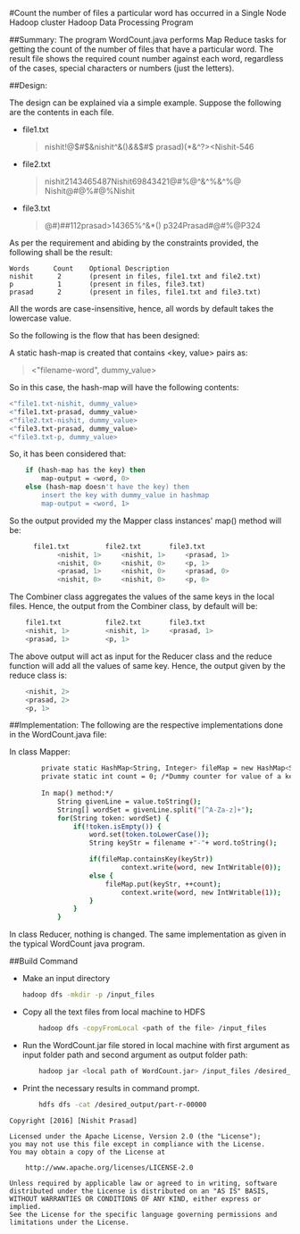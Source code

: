 #Count the number of files a particular word has occurred in a Single Node Hadoop cluster
Hadoop Data Processing Program

##Summary:
	The program WordCount.java performs Map Reduce tasks for getting the count of the number of files that have a particular word. The result file shows the required count number against each word, regardless of the cases, special characters or numbers (just the letters).

##Design:

The design can be explained via a simple example.
Suppose the following are the contents in each file.

-   file1.txt
	>nishit!@$#$&nishit^&()*&*&$#$
	>prasad)(*&^?><Nishit-546

-   file2.txt
	>nishit2143465487Nishit69843421@#%@^&^%&^%@
	>Nishit@#@%#@%Nishit

-   file3.txt
	>@#)##112prasad>14365%^&*()
	>p324Prasad#@#%@P324

As per the requirement and abiding by the constraints provided, the following shall be the result:
```
Words      Count    Optional Description
nishit	    2		(present in files, file1.txt and file2.txt)
p	        1		(present in files, file3.txt)
prasad	    2		(present in files, file1.txt and file3.txt)
```
All the words are case-insensitive, hence, all words by default takes the lowercase value.

So the following is the flow that has been designed:

A static hash-map is created that contains <key, value> pairs as:
><"filename-word", dummy_value>

So in this case, the hash-map will have the following contents:
```sh
<"file1.txt-nishit, dummy_value>
<"file1.txt-prasad, dummy_value>
<"file2.txt-nishit, dummy_value>
<"file3.txt-prasad, dummy_value>
<"file3.txt-p, dummy_value>
```
So, it has been considered that:
```sh
	if (hash-map has the key) then
		map-output = <word, 0>
	else (hash-map doesn't have the key) then
		insert the key with dummy_value in hashmap
		map-output = <word, 1>
```
So the output provided my the Mapper class instances' map() method will be:
```sh
      file1.txt			file2.txt		file3.txt
			<nishit, 1>		<nishit, 1>		<prasad, 1>
			<nishit, 0>		<nishit, 0>		<p, 1>
			<prasad, 1>		<nishit, 0>		<prasad, 0>
			<nishit, 0>		<nishit, 0>		<p, 0>
```
The Combiner class aggregates the values of the same keys in the local files.
Hence, the output from the Combiner class, by default will be:
```sh
    file1.txt			file2.txt		file3.txt
	<nishit, 1>		    <nishit, 1>		<prasad, 1>
	<prasad, 1>			<p, 1>
```
The above output will act as input for the Reducer class and the reduce function will add all the values of same key.
Hence, the output given by the reduce class is:
```sh
    <nishit, 2>
    <prasad, 2>
    <p, 1>
```
##Implementation:
The following are the respective implementations done in the WordCount.java file:

In class Mapper:
```sh
		private static HashMap<String, Integer> fileMap = new HashMap<String, Integer>();
		private static int count = 0; /*Dummy counter for value of a key
		
		In map() method:*/
			String givenLine = value.toString();
			String[] wordSet = givenLine.split("[^A-Za-z]+");
			for(String token: wordSet) {
				if(!token.isEmpty()) {
					word.set(token.toLowerCase());
					String keyStr = filename +"-"+ word.toString();

					if(fileMap.containsKey(keyStr))
				    		context.write(word, new IntWritable(0));
					else {
						fileMap.put(keyStr, ++count);
				    		context.write(word, new IntWritable(1));
					}
				}
			}
```
In class Reducer, nothing is changed. The same implementation as given in the typical WordCount java program.

##Build Command

- Make an input directory
    ```sh
    hadoop dfs -mkdir -p /input_files
    ```
- Copy all the text files from local machine to HDFS
    ```sh
        hadoop dfs -copyFromLocal <path of the file> /input_files
    ```
- Run the WordCount.jar file stored in local machine with first argument as input folder path and second argument as output folder path:
    ```sh
        hadoop jar <local path of WordCount.jar> /input_files /desired_output
    ```
- Print the necessary results in command prompt.
    ```sh	
        hdfs dfs -cat /desired_output/part-r-00000
    ```

```
Copyright [2016] [Nishit Prasad]

Licensed under the Apache License, Version 2.0 (the "License");
you may not use this file except in compliance with the License.
You may obtain a copy of the License at

    http://www.apache.org/licenses/LICENSE-2.0

Unless required by applicable law or agreed to in writing, software
distributed under the License is distributed on an "AS IS" BASIS,
WITHOUT WARRANTIES OR CONDITIONS OF ANY KIND, either express or implied.
See the License for the specific language governing permissions and
limitations under the License.
```
